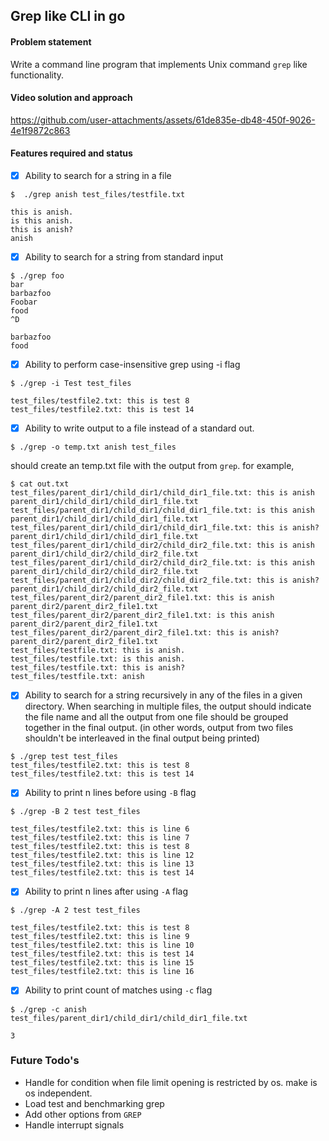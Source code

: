 ## Grep like CLI in go

#### Problem statement

Write a command line program that implements Unix command `grep` like functionality.

#### Video solution and approach

https://github.com/user-attachments/assets/61de835e-db48-450f-9026-4e1f9872c863

#### Features required and status

- [x] Ability to search for a string in a file

```
$  ./grep anish test_files/testfile.txt
```

```
this is anish.
is this anish.
this is anish?
anish
```

- [x] Ability to search for a string from standard input

```
$ ./grep foo
bar
barbazfoo
Foobar
food
^D
```

```
barbazfoo
food
```

- [x] Ability to perform case-insensitive grep using -i flag

```
$ ./grep -i Test test_files
```

```
test_files/testfile2.txt: this is test 8
test_files/testfile2.txt: this is test 14
```

- [x] Ability to write output to a file instead of a standard out.

```
$ ./grep -o temp.txt anish test_files
```

should create an temp.txt file with the output from `grep`. for example,

```
$ cat out.txt
test_files/parent_dir1/child_dir1/child_dir1_file.txt: this is anish parent_dir1/child_dir1/child_dir1_file.txt
test_files/parent_dir1/child_dir1/child_dir1_file.txt: is this anish parent_dir1/child_dir1/child_dir1_file.txt
test_files/parent_dir1/child_dir1/child_dir1_file.txt: this is anish? parent_dir1/child_dir1/child_dir1_file.txt
test_files/parent_dir1/child_dir2/child_dir2_file.txt: this is anish parent_dir1/child_dir2/child_dir2_file.txt
test_files/parent_dir1/child_dir2/child_dir2_file.txt: is this anish parent_dir1/child_dir2/child_dir2_file.txt
test_files/parent_dir1/child_dir2/child_dir2_file.txt: this is anish? parent_dir1/child_dir2/child_dir2_file.txt
test_files/parent_dir2/parent_dir2_file1.txt: this is anish parent_dir2/parent_dir2_file1.txt
test_files/parent_dir2/parent_dir2_file1.txt: is this anish parent_dir2/parent_dir2_file1.txt
test_files/parent_dir2/parent_dir2_file1.txt: this is anish? parent_dir2/parent_dir2_file1.txt
test_files/testfile.txt: this is anish.
test_files/testfile.txt: is this anish.
test_files/testfile.txt: this is anish?
test_files/testfile.txt: anish
```

- [x] Ability to search for a string recursively in any of the files in a given directory. When searching in multiple files, the output should indicate the file name and all the output from one file should be grouped together in the final output. (in other words, output from two files shouldn't be interleaved in the final output being printed)

```
$ ./grep test test_files
test_files/testfile2.txt: this is test 8
test_files/testfile2.txt: this is test 14
```

- [x] Ability to print n lines before using `-B` flag

```
$ ./grep -B 2 test test_files
```

```
test_files/testfile2.txt: this is line 6
test_files/testfile2.txt: this is line 7
test_files/testfile2.txt: this is test 8
test_files/testfile2.txt: this is line 12
test_files/testfile2.txt: this is line 13
test_files/testfile2.txt: this is test 14
```

- [x] Ability to print n lines after using `-A` flag

```
$ ./grep -A 2 test test_files
```

```
test_files/testfile2.txt: this is test 8
test_files/testfile2.txt: this is line 9
test_files/testfile2.txt: this is line 10
test_files/testfile2.txt: this is test 14
test_files/testfile2.txt: this is line 15
test_files/testfile2.txt: this is line 16
```

- [x] Ability to print count of matches using `-c` flag

```
$ ./grep -c anish test_files/parent_dir1/child_dir1/child_dir1_file.txt
```

```
3
```

### Future Todo's

- Handle for condition when file limit opening is restricted by os. make is os independent.
- Load test and benchmarking grep
- Add other options from `GREP`
- Handle interrupt signals
